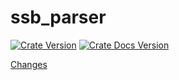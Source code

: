 # ssb_parser
[![Crate Version](https://img.shields.io/crates/v/ssb_parser.svg?logo=rust)](https://crates.io/crates/ssb_parser) [![Crate Docs Version](https://img.shields.io/crates/v/ssb_parser.svg?logo=rust&label=docs&color=informational)](https://docs.rs/ssb_parser)

[Changes](./CHANGES.md)